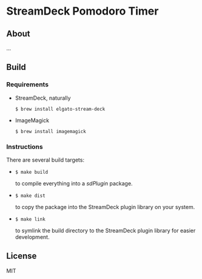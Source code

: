 # StreamDeck Pomodoro Timer #

## About ##

…

## Build ##

### Requirements ###

- StreamDeck, naturally
  ```
  $ brew install elgato-stream-deck
  ```
- ImageMagick
  ```
  $ brew install imagemagick
  ```

### Instructions ###

There are several build targets:

- ```
  $ make build
  ```
   to compile everything into a _sdPlugin_ package.
- ```
  $ make dist
  ```
  to copy the package into the StreamDeck plugin library on your system.
- ```
  $ make link
  ```
  to symlink the build directory to the StreamDeck plugin library for easier development. 

## License ##

MIT
